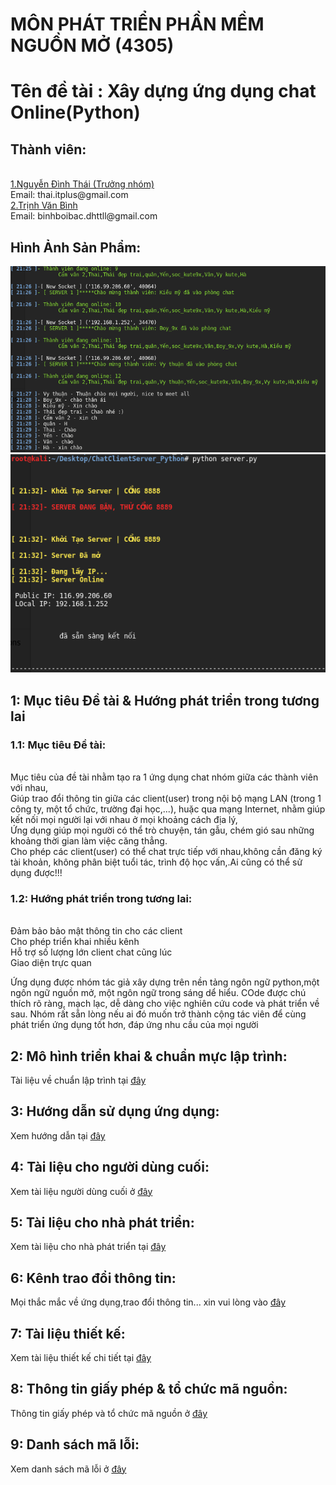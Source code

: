 <h1>MÔN PHÁT TRIỂN PHẦN MỀM NGUỒN MỞ (4305)</h1>
<h1>Tên đề tài : Xây dựng ứng dụng chat Online(Python) </h1>
<h2>Thành viên:</h2>
	<br><a href="https://www.facebook.com/chickns0up"> 1.Nguyễn Đình Thái (Trưởng nhóm) </a>
	<br>Email: thai.itplus@gmail.com
	<br><a href="https://www.facebook.com/trinh.binh.969">2.Trịnh Văn Bình </a>
	<br>Email: binhboibac.dhttll@gmail.com


<h2>Hình Ảnh Sản Phẩm:</h2>
<img src='/img/chat.PNG'>
<br><img src='/img/server2.PNG'>


<h2>1: Mục tiêu Đề tài & Hướng phát triển trong tương lai</h2>

<h3>1.1: Mục tiêu Đề tài:</h3>	
<br>Mục tiêu của đề tài nhằm tạo ra 1 ứng dụng chat nhóm giữa các thành viên với nhau, 
<br>Giúp trao đổi thông tin giữa các client(user) trong nội bộ mạng LAN (trong 1 công ty, một tổ chức, trường đại học,...), huặc qua mạng Internet, nhằm giúp kết nối mọi người lại với nhau ở mọi khoảng cách địa lý, 
<br>Ứng dụng giúp mọi người có thể trò chuyện, tán gẫu, chém gió sau những khoảng thời gian làm việc căng thẳng.
<br>Cho phép các client(user) có thể chat trực tiếp với nhau,không cần đăng ký tài khoản, không phân biệt tuổi tác, trình độ học vấn,.Ai cũng có thể sử dụng được!!!

<h3>1.2: Hướng phát triển trong tương lai:</h3>

<br> Đảm bảo bảo mật thông tin cho các client
<br> Cho phép triển khai nhiều kênh
<br> Hỗ trợ số lượng lớn client chat cũng lúc
<br> Giao diện trực quan
		
Ứng dụng được nhóm tác giả xây dựng trên nền tảng ngôn ngữ python,một ngôn ngữ nguồn mở, một ngôn ngữ trong sáng dể hiểu.
COde được chú thích rõ ràng, mạch lạc, dễ dàng cho việc nghiên cứu code và phát triển về sau.
Nhóm rất sẵn lòng nếu ai đó muốn trở thành cộng tác viên để cùng phát triển ứng dụng tốt hơn, đáp ứng nhu cầu của mọi người
	
<h2>2: Mô hình triển khai & chuẩn mực lập trình: </h2>

Tài liệu về chuẩn lập trình tại <a href="https://github.com/TCU1/ChatClientServer_Python/blob/master/Readme/programming.md">đây</a>

<h2> 3: Hướng dẫn sử dụng ứng dụng: </h2>
Xem hướng dẫn tại <a href="https://github.com/TCU1/ChatClientServer_Python/blob/master/Readme/hdsd.md">đây</a>

<h2>4: Tài liệu cho người dùng cuối:</h2>
Xem tài liệu người dùng cuối ở <a href="">đây</a>

<h2>5: Tài liệu cho nhà phát triển: </h2>
Xem tài liệu cho nhà phát triển tại <a href="https://drive.google.com/file/d/0BzFhBdZmpSNKQ3dpQ2Z6NW5lVmc/view?usp=sharing">đây</a>

<h2>6: Kênh trao đổi thông tin: </h2>
Mọi thắc mắc về ứng dụng,trao đổi thông tin... xin vui lòng vào <a href="https://www.facebook.com/chickns0up">đây</a>

<h2>7: Tài liệu thiết kế: </h2>
Xem tài liệu thiết kế chi tiết tại <a href="https://drive.google.com/file/d/0BzFhBdZmpSNKXzRjR1pueWdlNVk/view?usp=sharing">đây</a>

<h2>8: Thông tin giấy phép & tổ chức mã nguồn: </h2>
Thông tin giấy phép và tổ chức mã nguồn ở <a href="https://github.com/TCU1/ChatClientServer_Python/tree/master/Document">đây</a>

<h2>9: Danh sách mã lỗi: </h2>
Xem danh sách mã lỗi ở <a href="https://github.com/TCU1/ChatClientServer_Python/blob/master/Readme/issues.md">đây</a>

